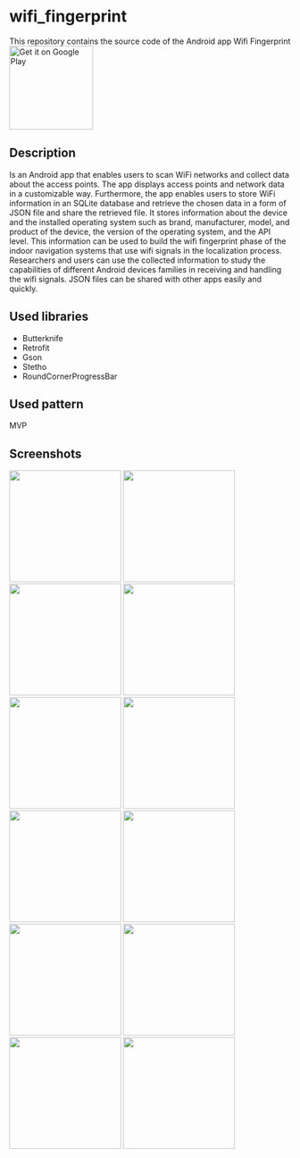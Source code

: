 # wifi_fingerprint

This repository contains the source code of the Android app Wifi Fingerprint
<br><a href='https://play.google.com/store/apps/details?id=com.elearnna.www.wififingerprint&pcampaignid=MKT-Other-global-all-co-prtnr-py-PartBadge-Mar2515-1'><img alt='Get it on Google Play' src='https://play.google.com/intl/en_us/badges/images/generic/en_badge_web_generic.png' width='150px'/></a>

## Description

Is an Android app that enables users to scan WiFi networks and collect data about the access points. The app displays access points and network data in a customizable way. Furthermore, the app enables users to store WiFi information in an SQLite database and retrieve the chosen data in a form of JSON file and share the retrieved file.
It stores information about the device and the installed operating system such as brand, manufacturer, model, and product of the device, the version of the operating system, and the API level.
This information can be used to build the wifi fingerprint phase of the indoor navigation systems that use wifi signals in the localization process. 
Researchers and users can use the collected information to study the capabilities of different Android devices families in receiving and handling the wifi signals.
JSON files can be shared with other apps easily and quickly.

## Used libraries

* Butterknife
* Retrofit
* Gson
* Stetho
* RoundCornerProgressBar

## Used pattern

MVP

## Screenshots

<img src="https://image.ibb.co/gMqfxb/wifi_fingerprint_main.png" width="200"/> <img src="https://image.ibb.co/nOidiG/wifi_drawer.png" width="200"/>
<img src="https://image.ibb.co/fOwaVw/Screenshot_20171025_202301.png" width="200"/> <img src="https://image.ibb.co/mKLr3G/Screenshot_Oct_25_2017_8_26_59_PM.png" width="200"/>
<img src="https://image.ibb.co/ng7FVw/Screenshot_20171025_202424_censored.jpg" width="200"/> <img src="https://image.ibb.co/kMopqw/Screenshot_Oct_25_2017_8_25_20_PM_censored.jpg" width="200"/>
<img src="https://image.ibb.co/ckbaVw/Screenshot_Oct_25_2017_8_25_56_PM_censored.jpg" width="200"/> <img src="https://image.ibb.co/dyYYHb/Screenshot_Oct_25_2017_8_28_17_PM.png" width="200"/>
<img src="https://image.ibb.co/mNejOG/Screenshot_Oct_25_2017_8_29_15_PM.png" width="200"/> <img src="https://image.ibb.co/dkRW3G/Screenshot_Oct_25_2017_8_29_59_PM.png" width="200"/>
<img src="https://image.ibb.co/eRWLxb/Screenshot_Oct_25_2017_8_45_18_PM.png" width="200"/> <img src="https://image.ibb.co/dQZvVw/Screenshot_Oct_25_2017_8_47_14_PM.png" width="200"/>

